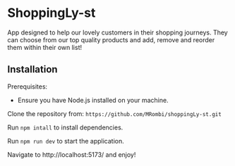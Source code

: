 # ShoppingLy-st 

App designed to help our lovely customers in their shopping journeys. They can choose from our top quality products and add, remove and reorder them within their own list!

## Installation

Prerequisites:

- Ensure you have Node.js installed on your machine.

Clone the repository from:
`https://github.com/MRombi/shoppingLy-st.git`

Run `npm intall` to install dependencies.

Run `npm run dev` to start the application.

Navigate to http://localhost:5173/ and enjoy!
